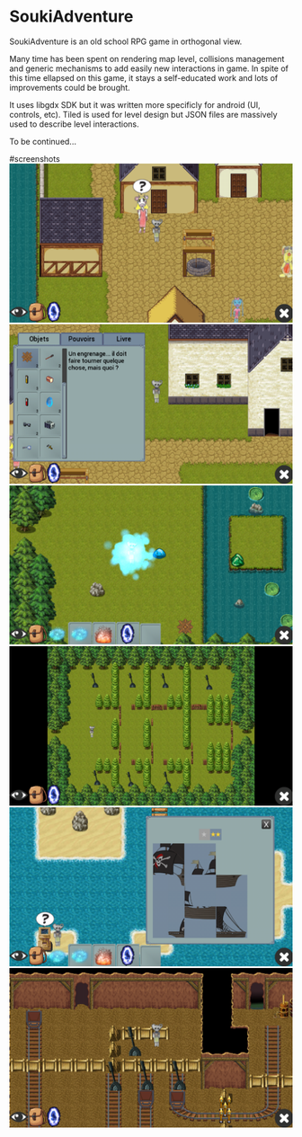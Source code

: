 # SoukiAdventure
SoukiAdventure is an old school RPG game in orthogonal view.

Many time has been spent on rendering map level, collisions management and generic mechanisms to add easily new interactions in game. In spite of this time ellapsed on this game, it stays a self-educated work and lots of improvements could be brought.

It uses libgdx SDK but it was written more specificly for android (UI, controls, etc).
Tiled is used for level design but JSON files are massively used to describe level interactions.

To be continued...

#screenshots
![screenshot 1](screenshots/screenshot1.png "screenshot 1")
![screenshot 2](screenshots/screenshot2.png "screenshot 2")
![screenshot 3](screenshots/screenshot3.png "screenshot 3")
![screenshot 4](screenshots/screenshot4.png "screenshot 4")
![screenshot 5](screenshots/screenshot5.png "screenshot 5")
![screenshot 6](screenshots/screenshot6.png "screenshot 6")
